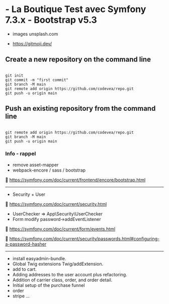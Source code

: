 # - La Boutique Test avec Symfony 7.3.x - Bootstrap v5.3 

- images unsplash.com

- https://gitmoji.dev/ 


## Create a new repository on the command line

<code>
git init
git commit -m "first commit"
git branch -M main
git remote add origin https://github.com/codevea/repo.git
git push -u origin main
</code>

## Push an existing repository from the command line

<code>
git remote add origin https://github.com/codevea/repo.git
git branch -M main
git push -u origin main
</code>

### Info - rappel

- remove asset-mapper
- webpack-encore / sass / bootstrap

:pushpin: https://symfony.com/doc/current/frontend/encore/bootstrap.html

<hr>

 - Security + User

:pushpin: https://symfony.com/doc/current/security.html

- UserChecker => App\Security\UserChecker
- Form modify password->addEventListener 

:pushpin: https://symfony.com/doc/current/form/events.html

:pushpin: https://symfony.com/doc/current/security/passwords.html#configuring-a-password-hasher

<hr>

- install easyadmin-bundle.
- Global Twig extensions Twig/addExtension.
- add to cart.
- Adding addresses to the user account plus refactoring.
- Addition of carrier class, order, and order detail.
- Initial setup of the purchase funnel
- order
- stripe 
...


